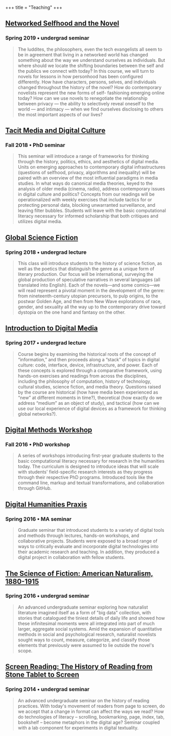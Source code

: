 +++
title = "Teaching"
+++

## [Networked Selfhood and the Novel](https://gwijthoff.github.io/selfhood/)

### Spring 2019 • undergrad seminar

> The luddites, the philosophers, even the tech evangelists all seem to be in agreement that living in a networked world has changed something about the way we understand ourselves as individuals. But where should we locate the shifting boundaries between the self and the publics we connect with today? In this course, we will turn to novels for lessons in how personhood has been configured differently. How have characters, persons, selves, and individuals changed throughout the history of the novel? How do contemporary novelists represent the new forms of self- fashioning emerging online today? How can we use novels to renegotiate the relationship between privacy — the ability to selectively reveal oneself to the world — and intimacy — when we find ourselves disclosing to others the most important aspects of our lives?

## [Tacit Media and Digital Culture](https://gwijthoff.github.io/tacitmedia/)

### Fall 2018 • PhD seminar

> This seminar will introduce a range of frameworks for thinking through the history, politics, ethics, and aesthetics of digital media. Units on emerging approaches to contemporary digital infrastructures (questions of selfhood, privacy, algorithms and inequality) will be paired with an overview of the most influential paradigms in media studies. In what ways do canonical media theories, keyed to the analysis of older media (cinema, radio), address contemporary issues in digital culture and politics? Concepts from our readings will be operationalized with weekly exercises that include tactics for or protecting personal data, blocking unwarranted surveillance, and leaving filter bubbles. Students will leave with the basic computational literacy necessary for informed scholarship that both critiques and utilizes digital media.

## [Global Science Fiction](https://gwijthoff.github.io/globalSF/)

### Spring 2018 • undergrad lecture

> This class will introduce students to the history of science fiction, as well as the poetics that distinguish the genre as a unique form of literary production. Our focus will be international, surveying the global production of speculative narratives in several languages (all translated into English). Each of the novels––and some comics––we will read represent a pivotal moment in the development of the genre:  from nineteenth-century utopian precursors, to pulp origins, to the postwar Golden Age, and then from New Wave explorations of race, gender, and sexuality all the way up to the contemporary drive toward dystopia on the one hand and fantasy on the other.

## [Introduction to Digital Media](https://gwijthoff.github.io/digitalmedia/)

### Spring 2017 • undergrad lecture

> Course begins by examining the historical roots of the concept of “information,” and then proceeds along a “stack” of topics in digital culture: code, interface, device, infrastructure, and power. Each of these concepts is explored through a comparative framework, using hands-on exercises and readings from across the disciplines, including the philosophy of computation, history of technology, cultural studies, science fiction, and media theory. Questions raised by the course are historical (how have media been experienced as “new” at different moments in time?), theoretical (how exactly do we address “medium” as an object of study), and tactical (how can we use our local experience of digital devices as a framework for thinking global networks?).

## [Digital Methods Workshop](https://gist.github.com/gwijthoff/b21eae48a5d2852a60020fd4179e9d2b)

### Fall 2016 • PhD workshop

> A series of workshops introducing first-year graduate students to the basic computational literacy necessary for research in the humanities today. The curriculum is designed to introduce ideas that will scale with students' field-specific research interests as they progress through their respective PhD programs. Introduced tools like the command line, markup and textual transformations, and collaboration through GitHub.

## [Digital Humanities Praxis](https://github.com/gwijthoff/Praxis/blob/master/praxis_syllabus.md)

### Spring 2016 • MA seminar

> Graduate seminar that introduced students to a variety of digital tools and methods through lectures, hands-on workshops, and collaborative projects.  Students were exposed to a broad range of ways to critically evaluate and incorporate digital technologies into their academic research and teaching.  In addition, they produced a digital project in collaboration with fellow students.

## [The Science of Fiction: American Naturalism, 1880-1915](https://gwijthoff.github.io/naturalism/)

### Spring 2016 • undergrad seminar

> An advanced undergraduate seminar exploring how naturalist literature imagined itself as a form of "big data" collection, with stories that catalogued the tiniest details of daily life and showed how these infinitesimal moments were all integrated into part of much larger, aggregate social systems.  Amid the expansion of quantitative methods in social and psychological research, naturalist novelists sought ways to count, measure, categorize, and classify those elements that previously were assumed to lie outside the novel's scope.

## [Screen Reading: The History of Reading from Stone Tablet to Screen](https://github.com/gwijthoff/Screenreading/blob/master/screenreading_syllabus.md)

### Spring 2014 • undergrad seminar

> An advanced undergraduate seminar on the history of reading practices.  With today's movement of readers from page to screen, do we accept that a change in format can affect the ways we read? How do technologies of literacy – scrolling, bookmarking, page, index, tab, bookshelf – become metaphors in the digital age? Seminar coupled with a lab component for experiments in digital textuality.
